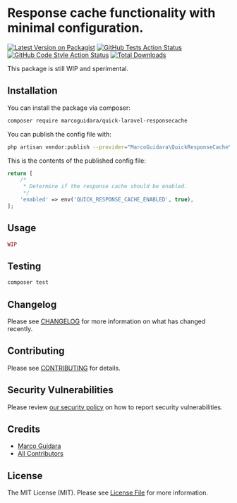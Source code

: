 # Response cache functionality with minimal configuration.

[![Latest Version on Packagist](https://img.shields.io/packagist/v/marcoguidara/quick-laravel-responsecache.svg?style=flat-square)](https://packagist.org/packages/marcoguidara/quick-laravel-responsecache)
[![GitHub Tests Action Status](https://img.shields.io/github/workflow/status/marcoguidara/quick-laravel-responsecache/run-tests?label=tests)](https://github.com/marcoguidara/quick-laravel-responsecache/actions?query=workflow%3Arun-tests+branch%3Amain)
[![GitHub Code Style Action Status](https://img.shields.io/github/workflow/status/marcoguidara/quick-laravel-responsecache/Check%20&%20fix%20styling?label=code%20style)](https://github.com/marcoguidara/quick-laravel-responsecache/actions?query=workflow%3A"Check+%26+fix+styling"+branch%3Amain)
[![Total Downloads](https://img.shields.io/packagist/dt/marcoguidara/quick-laravel-responsecache.svg?style=flat-square)](https://packagist.org/packages/marcoguidara/quick-laravel-responsecache)

This package is still WIP and sperimental.

<!-- ## Support us -->

## Installation

You can install the package via composer:

```bash
composer require marcoguidara/quick-laravel-responsecache
```

You can publish the config file with:

```bash
php artisan vendor:publish --provider="MarcoGuidara\QuickResponseCache\QuickResponseCacheServiceProvider"
```

This is the contents of the published config file:

```php
return [
    /*
     * Determine if the response cache should be enabled.
     */
    'enabled' => env('QUICK_RESPONSE_CACHE_ENABLED', true),
];
```

## Usage

```php
WIP
```

## Testing

```bash
composer test
```

## Changelog

Please see [CHANGELOG](CHANGELOG.md) for more information on what has changed recently.

## Contributing

Please see [CONTRIBUTING](.github/CONTRIBUTING.md) for details.

## Security Vulnerabilities

Please review [our security policy](../../security/policy) on how to report security vulnerabilities.

## Credits

-   [Marco Guidara](https://github.com/marcoguidara)
-   [All Contributors](../../contributors)

## License

The MIT License (MIT). Please see [License File](LICENSE.md) for more information.

